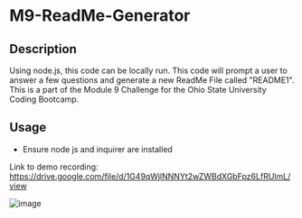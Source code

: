 # M9-ReadMe-Generator

## Description
Using node.js, this code can be locally run. This code will prompt a user to answer a few questions and generate a new ReadMe File called "README1". This is a part of the Module 9 Challenge for the Ohio State University Coding Bootcamp.

## Usage 
- Ensure node js and inquirer are installed


Link to demo recording: https://drive.google.com/file/d/1G49qWjlNNNYt2wZWBdXGbFpz6LfRUlmL/view

![image](https://user-images.githubusercontent.com/120981491/227802334-4935e01f-147e-418c-9b80-957159f90d68.png)
